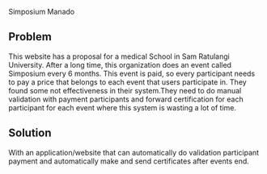 Simposium Manado



## Problem

This website has a proposal for a medical School in Sam Ratulangi University. After a long time, this organization does an event called Simposium every 6 months. This event is paid, so every participant needs to pay a price that belongs to each event that users participate in. They found some not effectiveness in their system.They need to do manual validation with payment participants and forward certification for each participant for each event where this system is wasting a lot of time. 

## Solution

With an application/website that can automatically do validation participant payment and automatically make and send certificates after events end. 
